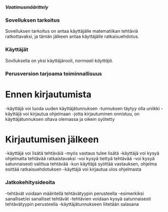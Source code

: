 ##### Vaatimusmäärittely

### Sovelluksen tarkoitus

Sovelluksen tarkoitus on antaa käyttäjälle matematiikan tehtäviä ratkottavaksi, ja tämän jälkeen antaa käyttäjälle ratkaisuehdotus.

### Käyttäjät

Sovlluksella on yksi käyttäjärooli, *normaali käyttäjä*.

### Perusversion tarjoama toiminnallisuus

# Ennen kirjautumista

-käyttäjä voi luoda uuden käyttäjätunnuksen
	-tunnuksen täytyy olla uniikki
-käyttäjä voi kirjautua ohjelmaan
	-jotta kirjautuminen onnistuu, on käyttäjätunnuksen oltava olemassa ja oikein syötetty

# Kirjautumisen jälkeen

-käyttäjä voi lisätä tehtäväiä
	-myös vastaus tulee lisätä
-käyttäjä voi kysyä ohjelmalta tehtävää ratkaistavaksi
	-voi kysyä tiettyä tehtävää
	-voi kysyä satunnaisesti valittua tehtävää
	-kun käyttäjä syöttää vastauksen, ohjelma esittää ratkaisuehdotuksen
-käyttäjä voi kirjautua ulos ohjelmasta

### Jatkokehitysideoita

-tehtävät voidaan määritellä tehtävätyypin perusteella
	-esimerkiksi sanalliset/ei sanalliset tehtävät
-tehtävien voidaan kysyä satunnaisesti tehtävätyypin perusteella
-käyttäjätunnukseen liitetään salasana
